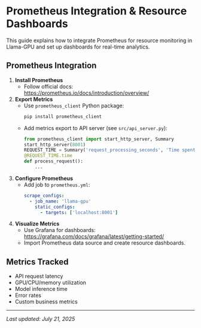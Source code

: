 # Prometheus Integration & Resource Dashboards

This guide explains how to integrate Prometheus for resource monitoring in Llama-GPU and set up dashboards for real-time analytics.

## Prometheus Integration

1. **Install Prometheus**
   - Follow official docs: https://prometheus.io/docs/introduction/overview/
2. **Export Metrics**
   - Use `prometheus_client` Python package:
     ```bash
     pip install prometheus_client
     ```
   - Add metrics export to API server (see `src/api_server.py`):
     ```python
     from prometheus_client import start_http_server, Summary
     start_http_server(8001)
     REQUEST_TIME = Summary('request_processing_seconds', 'Time spent processing request')
     @REQUEST_TIME.time
     def process_request():
         ...
     ```
3. **Configure Prometheus**
   - Add job to `prometheus.yml`:
     ```yaml
     scrape_configs:
       - job_name: 'llama-gpu'
         static_configs:
           - targets: ['localhost:8001']
     ```
4. **Visualize Metrics**
   - Use Grafana for dashboards: https://grafana.com/docs/grafana/latest/getting-started/
   - Import Prometheus data source and create resource dashboards.

## Metrics Tracked
- API request latency
- GPU/CPU/memory utilization
- Model inference time
- Error rates
- Custom business metrics

---
_Last updated: July 21, 2025_
